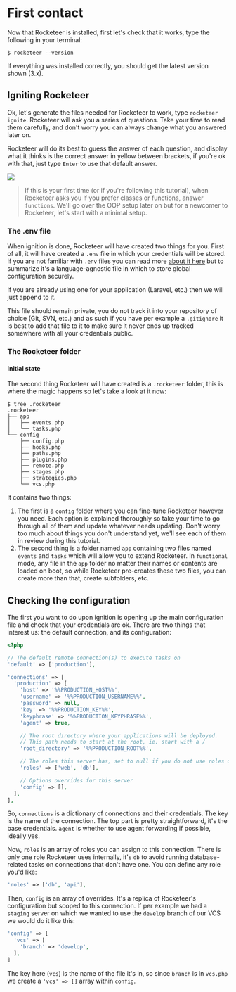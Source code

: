 # First contact

Now that Rocketeer is installed, first let's check that it works, type the following in your terminal:

```shell
$ rocketeer --version
```

If everything was installed correctly, you should get the latest version shown (3.x).

## Igniting Rocketeer

Ok, let's generate the files needed for Rocketeer to work, type `rocketeer ignite`. Rocketeer will ask you a series of questions. Take your time to read them carefully, and don't worry you can always change what you answered later on.

Rocketeer will do its best to guess the answer of each question, and display what it thinks is the correct answer in yellow between brackets, if you're ok with that, just type `Enter` to use that default answer.

![](http://i.imgur.com/6mollAs.gif)

> If this is your first time (or if you're following this tutorial), when Rocketeer asks you if you prefer classes or functions, answer `functions`. We'll go over the OOP setup later on but for a newcomer to Rocketeer, let's start with a minimal setup.

### The .env file

When ignition is done, Rocketeer will have created two things for you. First of all, it will have created a `.env` file in which your credentials will be stored. If you are not familiar with `.env` files you can read more [about it here](https://github.com/vlucas/phpdotenv#why-env) but to summarize it's a language-agnostic file in which to store global configuration securely.

If you are already using one for your application (Laravel, etc.) then we will just append to it.

This file should remain private, you do not track it into your repository of choice (Git, SVN, etc.) and as such if you have per example a `.gitignore` it is best to add that file to it to make sure it never ends up tracked somewhere with all your credentials public.

### The Rocketeer folder

#### Initial state

The second thing Rocketeer will have created is a `.rocketeer` folder, this is where the magic happens so let's take a look at it now:

```
$ tree .rocketeer
.rocketeer
├── app
│   ├── events.php
│   └── tasks.php
└── config
    ├── config.php
    ├── hooks.php
    ├── paths.php
    ├── plugins.php
    ├── remote.php
    ├── stages.php
    ├── strategies.php
    └── vcs.php
```

It contains two things:

1. The first is a `config` folder where you can fine-tune Rocketeer however you need. Each option is explained thoroughly so take your time to go through all of them and update whatever needs updating. Don't worry too much about things you don't understand yet, we'll see each of them in review during this tutorial.
2. The second thing is a folder named `app` containing two files named `events` and `tasks` which will allow you to extend Rocketeer. In `functional` mode, any file in the `app` folder no matter their names or contents are loaded on boot, so while Rocketeer pre-creates these two files, you can create more than that, create subfolders, etc.

## Checking the configuration

The first you want to do upon ignition is opening up the main configuration file and check that your credentials are ok. There are two things that interest us: the default connection, and its configuration:

```php
<?php

// The default remote connection(s) to execute tasks on
'default' => ['production'],

'connections' => [
  'production' => [
    'host' => '%%PRODUCTION_HOST%%',
    'username' => '%%PRODUCTION_USERNAME%%',
    'password' => null,
    'key' => '%%PRODUCTION_KEY%%',
    'keyphrase' => '%%PRODUCTION_KEYPHRASE%%',
    'agent' => true,

    // The root directory where your applications will be deployed.
    // This path needs to start at the root, ie. start with a /
    'root_directory' => '%%PRODUCTION_ROOT%%',

    // The roles this server has, set to null if you do not use roles on your project
    'roles' => ['web', 'db'],

    // Options overrides for this server
    'config' => [],
  ],
],
```

So, `connections` is a dictionary of connections and their credentials. The key is the name of the connection. The top part is pretty straightforward, it's the base credentials. `agent` is whether to use agent forwarding if possible, ideally yes.

Now, `roles` is an array of roles you can assign to this connection. There is only one role Rocketeer uses internally, it's `db` to avoid running database-related tasks on connections that don't have one. You can define any role you'd like:

```php
'roles' => ['db', 'api'],
```

Then, `config` is an array of overrides. It's a replica of Rocketeer's configuration but scoped to this connection. If per example we had a `staging` server on which we wanted to use the `develop` branch of our VCS we would do it like this:

```php
'config' => [
  'vcs' => [
    'branch' => 'develop',
  ],
]
```

The key here (`vcs`) is the name of the file it's in, so since `branch` is in `vcs.php` we create a `'vcs' => []` array within `config`.
